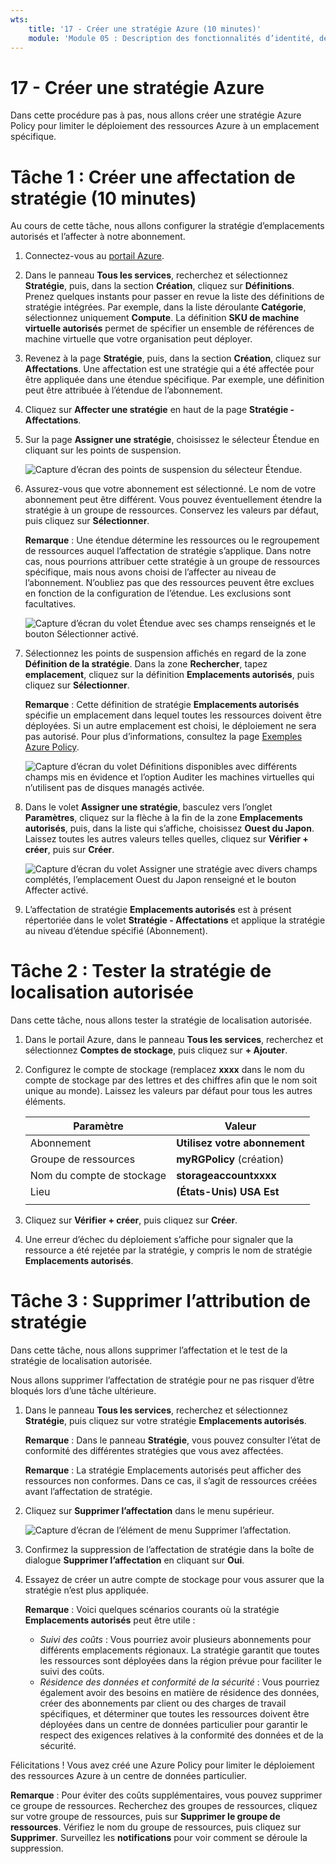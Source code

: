 ```yaml
---
wts:
    title: '17 - Créer une stratégie Azure (10 minutes)'
    module: 'Module 05 : Description des fonctionnalités d’identité, de gouvernance, de confidentialité et de conformité'
---
```

# 17 - Créer une stratégie Azure

Dans cette procédure pas à pas, nous allons créer une stratégie Azure Policy pour limiter le déploiement des ressources Azure à un emplacement spécifique.

# Tâche 1 : Créer une affectation de stratégie (10 minutes)

Au cours de cette tâche, nous allons configurer la stratégie d’emplacements autorisés et l’affecter à notre abonnement. 

1. Connectez-vous au [portail Azure](https://portal.azure.com).

2. Dans le panneau **Tous les services**, recherchez et sélectionnez **Stratégie**, puis, dans la section **Création**, cliquez sur **Définitions**.  Prenez quelques instants pour passer en revue la liste des définitions de stratégie intégrées. Par exemple, dans la liste déroulante **Catégorie**, sélectionnez uniquement **Compute**. La définition **SKU de machine virtuelle autorisés** permet de spécifier un ensemble de références de machine virtuelle que votre organisation peut déployer.

3. Revenez à la page **Stratégie**, puis, dans la section **Création**, cliquez sur **Affectations**. Une affectation est une stratégie qui a été affectée pour être appliquée dans une étendue spécifique. Par exemple, une définition peut être attribuée à l’étendue de l’abonnement. 

4. Cliquez sur **Affecter une stratégie** en haut de la page **Stratégie - Affectations**.

5. Sur la page **Assigner une stratégie**, choisissez le sélecteur Étendue en cliquant sur les points de suspension.

    ![Capture d’écran des points de suspension du sélecteur Étendue.](../images/1401.png)

6. Assurez-vous que votre abonnement est sélectionné. Le nom de votre abonnement peut être différent. Vous pouvez éventuellement étendre la stratégie à un groupe de ressources. Conservez les valeurs par défaut, puis cliquez sur **Sélectionner**. 

    **Remarque** : Une étendue détermine les ressources ou le regroupement de ressources auquel l’affectation de stratégie s’applique. Dans notre cas, nous pourrions attribuer cette stratégie à un groupe de ressources spécifique, mais nous avons choisi de l’affecter au niveau de l’abonnement. N’oubliez pas que des ressources peuvent être exclues en fonction de la configuration de l’étendue. Les exclusions sont facultatives.

    ![Capture d’écran du volet Étendue avec ses champs renseignés et le bouton Sélectionner activé. ](../images/1402.png)

7. Sélectionnez les points de suspension affichés en regard de la zone **Définition de la stratégie**. Dans la zone **Rechercher**, tapez **emplacement**, cliquez sur la définition **Emplacements autorisés**, puis cliquez sur **Sélectionner**.

    **Remarque** : Cette définition de stratégie **Emplacements autorisés** spécifie un emplacement dans lequel toutes les ressources doivent être déployées. Si un autre emplacement est choisi, le déploiement ne sera pas autorisé. Pour plus d’informations, consultez la page [Exemples Azure Policy](https://docs.microsoft.com/fr-fr/azure/governance/policy/samples/index).

   ![Capture d’écran du volet Définitions disponibles avec différents champs mis en évidence et l’option Auditer les machines virtuelles qui n’utilisent pas de disques managés activée.](../images/1403.png)

8.  Dans le volet **Assigner une stratégie**, basculez vers l’onglet **Paramètres**, cliquez sur la flèche à la fin de la zone **Emplacements autorisés**, puis, dans la liste qui s’affiche, choisissez **Ouest du Japon**. Laissez toutes les autres valeurs telles quelles, cliquez sur **Vérifier + créer**, puis sur **Créer**.

    ![Capture d’écran du volet Assigner une stratégie avec divers champs complétés, l’emplacement Ouest du Japon renseigné et le bouton Affecter activé.](../images/1404.png)

9. L’affectation de stratégie **Emplacements autorisés** est à présent répertoriée dans le volet **Stratégie - Affectations** et applique la stratégie au niveau d’étendue spécifié (Abonnement).

# Tâche 2 : Tester la stratégie de localisation autorisée

Dans cette tâche, nous allons tester la stratégie de localisation autorisée. 

1. Dans le portail Azure, dans le panneau **Tous les services**, recherchez et sélectionnez **Comptes de stockage**, puis cliquez sur **+ Ajouter**.

2. Configurez le compte de stockage (remplacez **xxxx** dans le nom du compte de stockage par des lettres et des chiffres afin que le nom soit unique au monde). Laissez les valeurs par défaut pour tous les autres éléments. 

    | Paramètre | Valeur | 
    | --- | --- |
    | Abonnement | **Utilisez votre abonnement** |
    | Groupe de ressources | **myRGPolicy** (création) |
    | Nom du compte de stockage | **storageaccountxxxx** |
    | Lieu | **(États-Unis) USA Est** |
    | | |

3. Cliquez sur **Vérifier + créer**, puis cliquez sur **Créer**. 

4. Une erreur d’échec du déploiement s’affiche pour signaler que la ressource a été rejetée par la stratégie, y compris le nom de stratégie **Emplacements autorisés**.

# Tâche 3 : Supprimer l’attribution de stratégie

Dans cette tâche, nous allons supprimer l’affectation et le test de la stratégie de localisation autorisée. 

Nous allons supprimer l’affectation de stratégie pour ne pas risquer d’être bloqués lors d’une tâche ultérieure.

1. Dans le panneau **Tous les services**, recherchez et sélectionnez **Stratégie**, puis cliquez sur votre stratégie **Emplacements autorisés**.

    **Remarque** : Dans le panneau **Stratégie**, vous pouvez consulter l’état de conformité des différentes stratégies que vous avez affectées.

    **Remarque** : La stratégie Emplacements autorisés peut afficher des ressources non conformes. Dans ce cas, il s’agit de ressources créées avant l’affectation de stratégie.

2. Cliquez sur **Supprimer l’affectation** dans le menu supérieur.

   ![Capture d’écran de l’élément de menu Supprimer l’affectation.](../images/1407.png)

3. Confirmez la suppression de l’affectation de stratégie dans la boîte de dialogue **Supprimer l’affectation** en cliquant sur **Oui**.

4. Essayez de créer un autre compte de stockage pour vous assurer que la stratégie n’est plus appliquée.

    **Remarque** : Voici quelques scénarios courants où la stratégie **Emplacements autorisés** peut être utile : 
    - *Suivi des coûts* : Vous pourriez avoir plusieurs abonnements pour différents emplacements régionaux. La stratégie garantit que toutes les ressources sont déployées dans la région prévue pour faciliter le suivi des coûts. 
    - *Résidence des données et conformité de la sécurité* : Vous pourriez également avoir des besoins en matière de résidence des données, créer des abonnements par client ou des charges de travail spécifiques, et déterminer que toutes les ressources doivent être déployées dans un centre de données particulier pour garantir le respect des exigences relatives à la conformité des données et de la sécurité.

Félicitations ! Vous avez créé une Azure Policy pour limiter le déploiement des ressources Azure à un centre de données particulier.

**Remarque** : Pour éviter des coûts supplémentaires, vous pouvez supprimer ce groupe de ressources. Recherchez des groupes de ressources, cliquez sur votre groupe de ressources, puis sur **Supprimer le groupe de ressources**. Vérifiez le nom du groupe de ressources, puis cliquez sur **Supprimer**. Surveillez les **notifications** pour voir comment se déroule la suppression.
